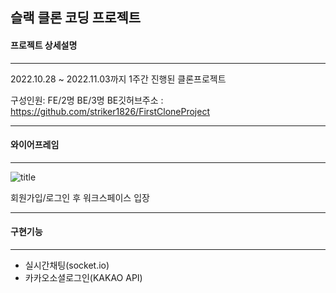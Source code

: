 ## 슬랙 클론 코딩 프로젝트
#### 프로젝트 상세설명
---
2022.10.28 ~ 2022.11.03까지 1주간 진행된 클론프로젝트

구성인원: FE/2명  BE/3명
BE깃허브주소 : https://github.com/striker1826/FirstCloneProject

---

   
#### 와이어프레임

---
![title](https://user-images.githubusercontent.com/113953473/198820655-18f40cfb-8ee5-49d7-8c8f-99cd03f783ad.png)   

회원가입/로그인 후 워크스페이스 입장

---
#### 구현기능
---

- 실시간채팅(socket.io)
- 카카오소셜로그인(KAKAO API)

